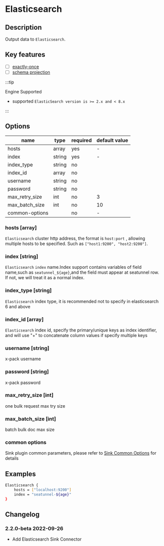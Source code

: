 # Elasticsearch

## Description

Output data to `Elasticsearch`.

## Key features

- [ ] [exactly-once](../../concept/connector-v2-features.md)
- [ ] [schema projection](../../concept/connector-v2-features.md)

:::tip

Engine Supported

* supported  `ElasticSearch version is >= 2.x and < 8.x`

:::

## Options

| name           | type   | required | default value | 
|----------------|--------|----------|---------------|
| hosts          | array  | yes      | -             |
| index          | string | yes      | -             |
| index_type     | string | no       |               |
| index_id       | array  | no       |
| username       | string | no       |               |
| password       | string | no       |               | 
| max_retry_size | int    | no       | 3             |
| max_batch_size | int    | no       | 10            |
| common-options |        | no       | -             |


### hosts [array]
`Elasticsearch` cluster http address, the format is `host:port` , allowing multiple hosts to be specified. Such as `["host1:9200", "host2:9200"]`.

### index [string]
`Elasticsearch`  `index` name.Index support contains variables of field name,such as `seatunnel_${age}`,and the field must appear at seatunnel row.
If not, we will treat it as a normal index.

### index_type [string]
`Elasticsearch` index type, it is recommended not to specify in elasticsearch 6 and above

### index_id [array]
`Elasticsearch` index id, specify the primary/unique keys as index identifier, and will use "+" to concatenate column values if specify multiple keys

### username [string]
x-pack username

### password [string]
x-pack password

### max_retry_size [int]
one bulk request max try size

### max_batch_size [int]
batch bulk doc max size

### common options

Sink plugin common parameters, please refer to [Sink Common Options](common-options.md) for details

## Examples
```bash
Elasticsearch {
    hosts = ["localhost:9200"]
    index = "seatunnel-${age}"
}
```

## Changelog

### 2.2.0-beta 2022-09-26

- Add Elasticsearch Sink Connector
